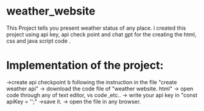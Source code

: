 # weather_website
This Project tells you present weather status of any place. i created this project using api key, api check point and chat gpt for the creating the html, css and java script code .

# Implementation of the project:
->create api checkpoint b following the instruction in the file "create weather api"
-> download the code file of "weather website. html" 
-> open code through any of text editor, vs code ,etc..
-> write your api key in "const apiKey = '';"
->save it. 
-> open the file in any browser. 
